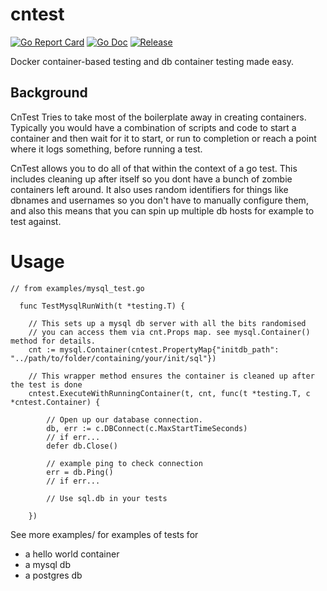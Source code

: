 # cntest
[![Go Report Card](https://goreportcard.com/badge/github.com/cybernostics/cntest?style=flat-square)](https://goreportcard.com/report/github.com/cybernostics/cntest)
[![Go Doc](https://img.shields.io/badge/godoc-reference-blue.svg?style=flat-square)](http://godoc.org/github.com/cybernostics/cntest)
[![Release](https://img.shields.io/github/release/cybernostics/cntest.svg?style=flat-square)](https://github.com/cybernostics/cntest/releases/latest)

Docker container-based testing and db container testing made easy.

## Background
CnTest Tries to take most of the boilerplate away in creating containers.
Typically you would have a combination of scripts and code to start a container and then wait for it to
start, or run to completion or reach a point where it logs something, before running a test.

CnTest allows you to do all of that within the context of a go test.
This includes cleaning up after itself so you dont have a bunch of zombie containers left around.
It also uses random identifiers for things like dbnames and usernames so you don't have to manually
configure them, and also this means that you can spin up multiple db hosts for example to test against.

# Usage

```golang
// from examples/mysql_test.go

  func TestMysqlRunWith(t *testing.T) {

	// This sets up a mysql db server with all the bits randomised
	// you can access them via cnt.Props map. see mysql.Container() method for details.
	cnt := mysql.Container(cntest.PropertyMap{"initdb_path": "../path/to/folder/containing/your/init/sql"})

	// This wrapper method ensures the container is cleaned up after the test is done
	cntest.ExecuteWithRunningContainer(t, cnt, func(t *testing.T, c *cntest.Container) {

		// Open up our database connection.
		db, err := c.DBConnect(c.MaxStartTimeSeconds)
		// if err...
		defer db.Close()

		// example ping to check connection
		err = db.Ping()
		// if err...

		// Use sql.db in your tests 

	})
```

See more examples/ for examples of tests for 
 * a hello world container
 * a mysql db
 * a postgres db

